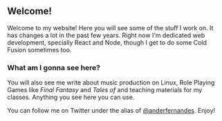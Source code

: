 ## Welcome!

Welcome to my website! Here you will see some of the stuff I work on. It has changes a lot in the past few years. Right now I'm dedicated web development, specially React and Node, though I get to do some Cold Fusion sometimes too.

### What am I gonna see here?

You will also see me write about music production on Linux, Role Playing Games like _Final Fantasy_ and _Tales of_ and teaching materials for my classes. Anything you see here you can use.

You can follow me on Twitter under the alias of [@anderfernandes](https://twitter.com/anderfernandes1). Enjoy!
